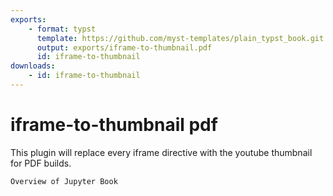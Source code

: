 ```yaml
---
exports:
    - format: typst
      template: https://github.com/myst-templates/plain_typst_book.git
      output: exports/iframe-to-thumbnail.pdf
      id: iframe-to-thumbnail
downloads:
    - id: iframe-to-thumbnail
---
```


# iframe-to-thumbnail pdf

This plugin will replace every iframe directive with the youtube thumbnail for PDF builds. 

```{iframe} https://www.youtube.com/embed/seKOq-VMJgY?si=NjrDJRkoPczQbznv
Overview of Jupyter Book
```